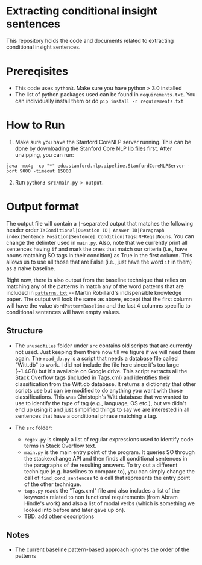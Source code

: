 # Extracting conditional insight sentences

This repository holds the code and documents related to extracting conditional insight sentences. 

# Prereqisites 

* This code uses `python3`. Make sure you have python > 3.0 installed
* The list of python packages used can be found in `requirements.txt`. You can individually install them or do `pip install -r requirements.txt`


# How to Run

1. Make sure you have the Stanford CoreNLP server running. This can be done by downloading the Stanford Core NLP [lib files](https://stanfordnlp.github.io/CoreNLP/download.html) first. After unzipping, you can run:

`java -mx4g -cp "*" edu.stanford.nlp.pipeline.StanfordCoreNLPServer -port 9000 -timeout 15000`

2. Run `python3 src/main.py > output`. 

# Output format

The output file will contain a `|`-separated output that matches the following header order `IsConditional|Question ID| Answer ID|Paragraph index|Sentence Position|Sentence| Condition|Tags|NFReqs|Nouns`. You can change the delimter used in `main.py`. Also, note that we currently print all sentences having `if` and mark the ones that match our criteria (i.e., have nouns matching SO tags in their condition) as True in the first column. This allows us to use all those that are False (i.e., just have the word `if` in them) as a naive baseline. 

Right now, there is also output from the baseline technique that relies on matching any of the patterns in match any of the word patterns that are included in [`patterns.txt`](https://github.com/ualberta-smr/Benyamin-Conditional-Insights-Extraction/blob/master/patterns.txt) -- Martin Robillard's indispensible knowledge paper. The output will look the same as above, except that the first column will have the value `WordPatternBaseline` and the last 4 columns specific to conditional sentences will have empty values.


## Structure

* The `unusedfiles` folder under `src` contains old scripts that are currently not used. Just keeping them there now till we figure if we will need them again. The `read_db.py` is a script that needs a database file called "Witt.db" to work. I did not include the file here since it's too large (~1.4GB) but it's available on Google drive. This script extracts all the Stack Overflow tags (included in Tags.xml) and identifies their classification from the Witt.db database. It returns a dictionaty that other scripts use but can be modified to do anything you want with those classifications. This was Christoph's Witt database that we wanted to use to identify the type of tag (e.g., language, OS etc.), but we didn't end up using it and just simplified things to say we are interested in all sentences that have a conditional phrase matching a tag.


* The `src` folder:
    * `regex.py` is simply a list of regular expressions used to identify code terms in Stack Overflow text. 
    * `main.py` is the main entry point of the program. It queries SO through the stackexchange API and then finds all conditional sentences in the paragraphs of the resulting answers. To try out a different technique (e.g. baselines to compare to), you can simply change the call of `find_cond_sentences` to a call that represents the entry point of the other technique.  
    * `tags.py` reads the "Tags.xml" file and also includes a list of the keywords related to non functional requirements (from Abram Hindle's work) and also a list of modal verbs (which is something we looked into before and later gave up on). 
    * TBD: add other descriptions

## Notes

*  The current baseline pattern-based approach ignores the order of the patterns

